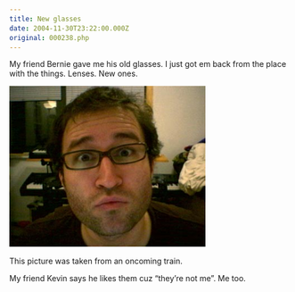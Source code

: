 ```yaml
---
title: New glasses
date: 2004-11-30T23:22:00.000Z
original: 000238.php
---
```


My friend Bernie gave me his old glasses. I just got em back from the place with the things. Lenses. New ones.

<p class="polaroid" style="--deg: -2deg"><img src="./bernie-glasses.jpg" /></p>

This picture was taken from an oncoming train.

My friend Kevin says he likes them cuz “they’re not me”. Me too.

